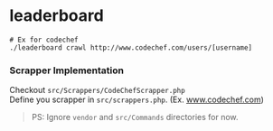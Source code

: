 # leaderboard

```
# Ex for codechef
./leaderboard crawl http://www.codechef.com/users/[username]
```

### Scrapper Implementation

Checkout `src/Scrappers/CodeChefScrapper.php`  
Define you scrapper in `src/scrappers.php`. (Ex. www.codechef.com)

> PS: Ignore `vendor` and `src/Commands` directories for now.
